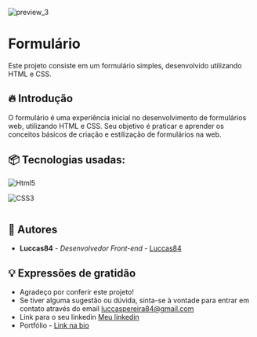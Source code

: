 ![preview_3](https://github.com/Luccas84/Formul-rio-de-Profissional/assets/167586263/a7fd6f83-2d77-49e8-bdaf-f160c6e3c69e)

# Formulário

Este projeto consiste em um formulário simples, desenvolvido utilizando HTML e CSS.

## 🔥 Introdução

O formulário é uma experiência inicial no desenvolvimento de formulários web, utilizando HTML e CSS. Seu objetivo é praticar e aprender os conceitos básicos de criação e estilização de formulários na web.

## 📦 Tecnologias usadas:

<div style="display: inline-block">
  <img
    alt="Html5"
    src="https://img.shields.io/badge/HTML5-E34F26?style=for-the-badge&logo=html5&logoColor=white"
  />
  
  <img
    alt="CSS3"
    src="https://img.shields.io/badge/CSS3-1572B6?style=for-the-badge&logo=css3&logoColor=white"
  />
</div>

## 👷 Autores

* **Luccas84** - *Desenvolvedor Front-end* - [Luccas84](https://github.com/Luccas84)

## 💡 Expressões de gratidão

* Agradeço por conferir este projeto!
* Se tiver alguma sugestão ou dúvida, sinta-se à vontade para entrar em contato através do email luccaspereira84@gmail.com
* Link para o seu linkedin [Meu linkedin](https://www.linkedin.com/in/luccas-pereira-40022b229/)
* Portfólio - [Link na bio](https://acesse.dev/portfolio-luccaspereira)


